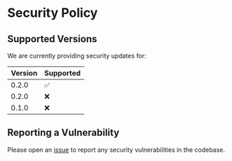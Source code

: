 # Security Policy

## Supported Versions

We are currently providing security updates for:

| Version | Supported          |
| ------- | ------------------ |
| 0.2.0   | :white_check_mark: |
| 0.2.0   | :x:                |
| 0.1.0   | :x:                |

## Reporting a Vulnerability

Please open an
[issue](https://github.com/INTO-CPS-Association/DTaaS/issues/new/choose)
to report any security vulnerabilities in the codebase.
